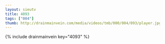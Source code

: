 ```yaml
--- 
layout: sieutv
title: 4093
tags: ["004"]
thumb: http://drainmainvein.com/media/videos/tmb/000/004/093/player.jpg
---
```

{% include drainmainvein key="4093" %} 
